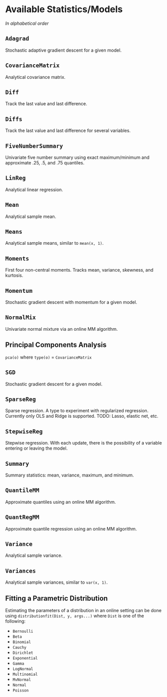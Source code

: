 # Available Statistics/Models
*In alphabetical order*


## `Adagrad`
Stochastic adaptive gradient descent for a given model.

## `CovarianceMatrix`
Analytical covariance matrix.

## `Diff`
Track the last value and last difference.

## `Diffs`
Track the last value and last difference for several variables.

## `FiveNumberSummary`  
Univariate five number summary using exact maximum/minimum and approximate .25, .5, and .75 quantiles.

## `LinReg`
Analytical linear regression.

## `Mean`
Analytical sample mean.

## `Means`
Analytical sample means, similar to `mean(x, 1)`.

## `Moments`
First four non-central moments.  Tracks mean, variance, skewness, and kurtosis.

## `Momentum`
Stochastic gradient descent with momentum for a given model.

## `NormalMix`
Univariate normal mixture via an online MM algorithm.

## Principal Components Analysis
`pca(o)` where `type(o)` = `CovarianceMatrix`

## `SGD`
Stochastic gradient descent for a given model.

## `SparseReg`
Sparse regression.  A type to experiment with regularized regression.  Currently only OLS and Ridge is supported.  TODO: Lasso, elastic net, etc.

## `StepwiseReg`
Stepwise regression.  With each update, there is the possibility of a variable entering or leaving the model.

## `Summary`
Summary statistics: mean, variance, maximum, and minimum.

## `QuantileMM`
Approximate quantiles using an online MM algorithm.

## `QuantRegMM`
Approximate quantile regression using an online MM algorithm.

## `Variance`
Analytical sample variance.

## `Variances`
Analytical sample variances, similar to `var(x, 1)`.


## Fitting a Parametric Distribution

Estimating the parameters of a distribution in an online setting can be done using `distributionfit(Dist, y, args...)` where `Dist` is one of the following:

- `Bernoulli`
- `Beta`
- `Binomial`
- `Cauchy`
- `Dirichlet`
- `Exponential`
- `Gamma`
- `LogNormal`
- `Multinomial`
- `MvNormal`
- `Normal`
- `Poisson`
